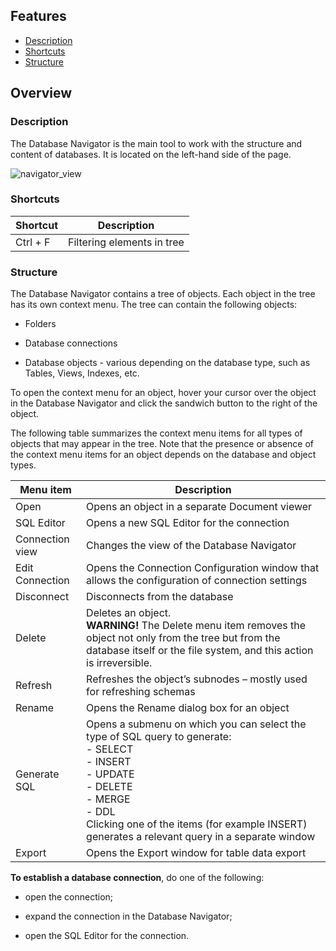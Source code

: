 ## Features
* [Description](#description)
* [Shortcuts](#shortcuts)
* [Structure](#structure)

## Overview

### Description
The Database Navigator is the main tool to work with the structure and content of databases. It is located on the left-hand side of the page.

![navigator_view](https://github.com/dbeaver/cloudbeaver/wiki/images/navigator_view.png)

### Shortcuts
| Shortcut                         | Description                       |
|----------------------------------|-----------------------------------|
| Ctrl + F                         | Filtering elements in tree        |

### Structure

The Database Navigator contains a tree of objects. Each object in the tree has its own context menu. The tree can contain the following objects:

-   Folders 

-   Database connections

-   Database objects - various depending on the database type, such as Tables, Views, Indexes, etc.

To open the context menu for an object, hover your cursor over the object in the Database Navigator and click the sandwich button to the right of the object.

The following table summarizes the context menu items for all types of objects that may appear in the tree. Note that the presence or absence of the context menu items for an object depends on the database and object types.

| Menu item       | Description                                                                                                                                                                                                                |
|-----------------|----------------------------------------------------------------------------------------------------------------------------------------------------------------------------------------------------------------------------|
| Open            | Opens an object in a separate Document viewer                                                                                                                                                                              |
| SQL Editor      | Opens a new SQL Editor for the connection                                                                                                                                                                                  |
| Connection view | Changes the view of the Database Navigator                                                                                                                                                                                   |
| Edit Connection | Opens the Connection Configuration window that allows the configuration of connection settings                                                                                                                                      |
| Disconnect      | Disconnects from the database                                                                                                                                                                                              |
| Delete          | Deletes an object.<br/> **WARNING!** The Delete menu item removes the object not only from the tree but from the database itself or the file system, and this action is irreversible.                              |
| Refresh         | Refreshes the object’s subnodes – mostly used for refreshing schemas                                                                                                                                                           |
| Rename          | Opens the Rename dialog box for an object                                                                                                                                                                                  |
| Generate SQL    | Opens a submenu on which you can select the type of SQL query to generate:<br/>- SELECT<br/>- INSERT<br/>- UPDATE<br/>- DELETE<br/>- MERGE<br/>- DDL<br/> Clicking one of the items (for example INSERT) generates a relevant query in a separate window |
| Export          | Opens the Export window for table data export                                                                                                                                                                              |

**To establish a database connection**, do one of the following:

- open the connection;

- expand the connection in the Database Navigator;

- open the SQL Editor for the connection.
